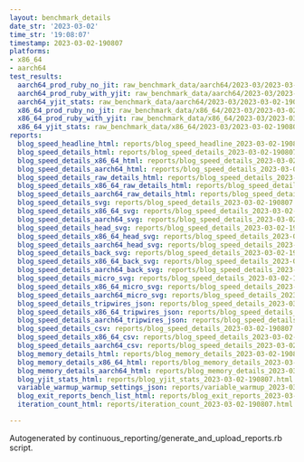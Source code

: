 ```yaml
---
layout: benchmark_details
date_str: '2023-03-02'
time_str: '19:08:07'
timestamp: 2023-03-02-190807
platforms:
- x86_64
- aarch64
test_results:
  aarch64_prod_ruby_no_jit: raw_benchmark_data/aarch64/2023-03/2023-03-02-190807_basic_benchmark_aarch64_prod_ruby_no_jit.json
  aarch64_prod_ruby_with_yjit: raw_benchmark_data/aarch64/2023-03/2023-03-02-190807_basic_benchmark_aarch64_prod_ruby_with_yjit.json
  aarch64_yjit_stats: raw_benchmark_data/aarch64/2023-03/2023-03-02-190807_basic_benchmark_aarch64_yjit_stats.json
  x86_64_prod_ruby_no_jit: raw_benchmark_data/x86_64/2023-03/2023-03-02-190807_basic_benchmark_x86_64_prod_ruby_no_jit.json
  x86_64_prod_ruby_with_yjit: raw_benchmark_data/x86_64/2023-03/2023-03-02-190807_basic_benchmark_x86_64_prod_ruby_with_yjit.json
  x86_64_yjit_stats: raw_benchmark_data/x86_64/2023-03/2023-03-02-190807_basic_benchmark_x86_64_yjit_stats.json
reports:
  blog_speed_headline_html: reports/blog_speed_headline_2023-03-02-190807.html
  blog_speed_details_html: reports/blog_speed_details_2023-03-02-190807.html
  blog_speed_details_x86_64_html: reports/blog_speed_details_2023-03-02-190807.x86_64.html
  blog_speed_details_aarch64_html: reports/blog_speed_details_2023-03-02-190807.aarch64.html
  blog_speed_details_raw_details_html: reports/blog_speed_details_2023-03-02-190807.raw_details.html
  blog_speed_details_x86_64_raw_details_html: reports/blog_speed_details_2023-03-02-190807.x86_64.raw_details.html
  blog_speed_details_aarch64_raw_details_html: reports/blog_speed_details_2023-03-02-190807.aarch64.raw_details.html
  blog_speed_details_svg: reports/blog_speed_details_2023-03-02-190807.svg
  blog_speed_details_x86_64_svg: reports/blog_speed_details_2023-03-02-190807.x86_64.svg
  blog_speed_details_aarch64_svg: reports/blog_speed_details_2023-03-02-190807.aarch64.svg
  blog_speed_details_head_svg: reports/blog_speed_details_2023-03-02-190807.head.svg
  blog_speed_details_x86_64_head_svg: reports/blog_speed_details_2023-03-02-190807.x86_64.head.svg
  blog_speed_details_aarch64_head_svg: reports/blog_speed_details_2023-03-02-190807.aarch64.head.svg
  blog_speed_details_back_svg: reports/blog_speed_details_2023-03-02-190807.back.svg
  blog_speed_details_x86_64_back_svg: reports/blog_speed_details_2023-03-02-190807.x86_64.back.svg
  blog_speed_details_aarch64_back_svg: reports/blog_speed_details_2023-03-02-190807.aarch64.back.svg
  blog_speed_details_micro_svg: reports/blog_speed_details_2023-03-02-190807.micro.svg
  blog_speed_details_x86_64_micro_svg: reports/blog_speed_details_2023-03-02-190807.x86_64.micro.svg
  blog_speed_details_aarch64_micro_svg: reports/blog_speed_details_2023-03-02-190807.aarch64.micro.svg
  blog_speed_details_tripwires_json: reports/blog_speed_details_2023-03-02-190807.tripwires.json
  blog_speed_details_x86_64_tripwires_json: reports/blog_speed_details_2023-03-02-190807.x86_64.tripwires.json
  blog_speed_details_aarch64_tripwires_json: reports/blog_speed_details_2023-03-02-190807.aarch64.tripwires.json
  blog_speed_details_csv: reports/blog_speed_details_2023-03-02-190807.csv
  blog_speed_details_x86_64_csv: reports/blog_speed_details_2023-03-02-190807.x86_64.csv
  blog_speed_details_aarch64_csv: reports/blog_speed_details_2023-03-02-190807.aarch64.csv
  blog_memory_details_html: reports/blog_memory_details_2023-03-02-190807.html
  blog_memory_details_x86_64_html: reports/blog_memory_details_2023-03-02-190807.x86_64.html
  blog_memory_details_aarch64_html: reports/blog_memory_details_2023-03-02-190807.aarch64.html
  blog_yjit_stats_html: reports/blog_yjit_stats_2023-03-02-190807.html
  variable_warmup_warmup_settings_json: reports/variable_warmup_2023-03-02-190807.warmup_settings.json
  blog_exit_reports_bench_list_html: reports/blog_exit_reports_2023-03-02-190807.bench_list.html
  iteration_count_html: reports/iteration_count_2023-03-02-190807.html

---
```

Autogenerated by continuous_reporting/generate_and_upload_reports.rb script.
